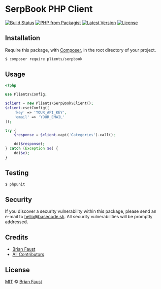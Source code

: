 # SerpBook PHP Client

[![Build Status](https://img.shields.io/travis/plients/SerpBook-PHP-Client/master.svg?style=flat-square)](https://travis-ci.org/plients/SerpBook-PHP-Client)
[![PHP from Packagist](https://img.shields.io/packagist/php-v/plients/serpbook.svg?style=flat-square)]()
[![Latest Version](https://img.shields.io/github/release/plients/SerpBook-PHP-Client.svg?style=flat-square)](https://github.com/plients/SerpBook-PHP-Client/releases)
[![License](https://img.shields.io/packagist/l/plients/SerpBook-PHP-Client.svg?style=flat-square)](https://packagist.org/packages/plients/SerpBook-PHP-Client)

## Installation

Require this package, with [Composer](https://getcomposer.org/), in the root directory of your project.

```bash
$ composer require plients/serpbook
```

## Usage

```php
<?php

use Plients\Config;

$client = new Plients\SerpBook\Client();
$client->setConfig([
    'key' => 'YOUR_API_KEY',
    'email' => 'YOUR_EMAIL'
]);

try {
    $response = $client->api('Categories')->all();

    dd($response);
} catch (Exception $e) {
    dd($e);
}
```

## Testing

```bash
$ phpunit
```

## Security

If you discover a security vulnerability within this package, please send an e-mail to hello@basecode.sh. All security vulnerabilities will be promptly addressed.

## Credits

-   [Brian Faust](https://github.com/faustbrian)
-   [All Contributors](../../contributors)

## License

[MIT](LICENSE) © [Brian Faust](https://basecode.sh)
